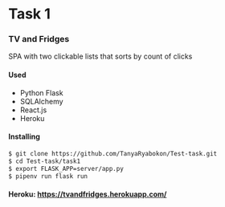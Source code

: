 # Task 1
### TV and Fridges 
SPA with two clickable lists that sorts by count of clicks
#### Used
 - Python Flask
 - SQLAlchemy
 - React.js
 - Heroku
#### Installing
```sh
$ git clone https://github.com/TanyaRyabokon/Test-task.git
$ cd Test-task/task1
$ export FLASK_APP=server/app.py
$ pipenv run flask run
```
#### Heroku: https://tvandfridges.herokuapp.com/
